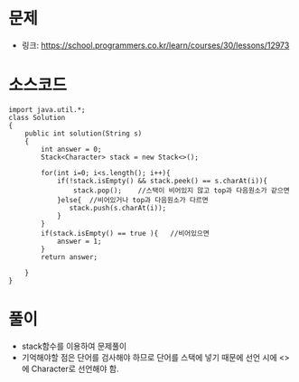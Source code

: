 # 문제
- 링크: 
<https://school.programmers.co.kr/learn/courses/30/lessons/12973>

# 소스코드
```
import java.util.*;
class Solution
{
    public int solution(String s)
    {
        int answer = 0;
        Stack<Character> stack = new Stack<>();
         
        for(int i=0; i<s.length(); i++){
            if(!stack.isEmpty() && stack.peek() == s.charAt(i)){
                stack.pop();    //스택이 비어있지 않고 top과 다음원소가 같으면
            }else{  //비어있거나 top과 다음원소가 다르면
               stack.push(s.charAt(i)); 
            }
        } 
        if(stack.isEmpty() == true ){   //비어있으면
            answer = 1;
        }     
        return answer;

    }
}
```
# 풀이
- stack함수를 이용하여 문제풀이
- 기억해야할 점은 단어를 검사해야 하므로 단어를 스택에 넣기 때문에 선언 시에 <>에 Character로 선언해야 함.
